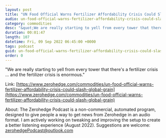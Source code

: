 ```yaml
---
layout: post
title: "UN Food Official Warns Fertilizer Affordability Crisis Could Slash Global Grain Production By 40%"
audio: un-food-official-warns-fertilizer-affordability-crisis-could-slash-global-grain-0
category: commodities
desc: "&quot;We are really starting to yell from every tower that there's a fertilizer crisis ... and the fertilizer crisis is enormous.&quot; "
duration: 00:01:47
length: 107
datetime: Fri, 09 Sep 2022 06:45:00 +0000
tags: podcast
guid: un-food-official-warns-fertilizer-affordability-crisis-could-slash-global-grain-0
order: 0
---
```

&quot;We are really starting to yell from every tower that there's a fertilizer crisis ... and the fertilizer crisis is enormous.&quot; 

Link: [https://www.zerohedge.com/commodities/un-food-official-warns-fertilizer-affordability-crisis-could-slash-global-grain](https://www.zerohedge.com/commodities/un-food-official-warns-fertilizer-affordability-crisis-could-slash-global-grain)

About: The Zerohedge Podcast is a non-commercial, automated program, designed to give people a way to get news from Zerohedge in an audio format.  I am actively working on tweaking and improving the setup to create a better listening experience (August 2022).  Suggestions are welcome: [zerohedgePodcast@outlook.com](mailto:zerohedgePodcast@outlook.com)
